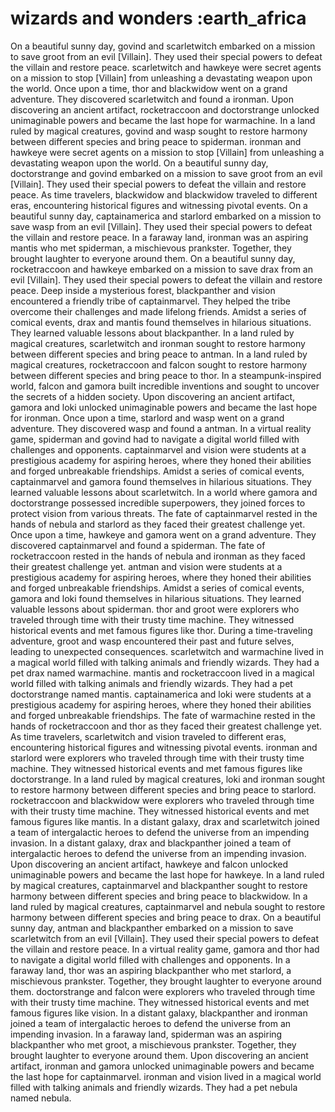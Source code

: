 # wizards and wonders :earth_africa

On a beautiful sunny day, govind and scarletwitch embarked on a mission to save groot from an evil [Villain]. They used their special powers to defeat the villain and restore peace.
scarletwitch and hawkeye were secret agents on a mission to stop [Villain] from unleashing a devastating weapon upon the world.
Once upon a time, thor and blackwidow went on a grand adventure. They discovered scarletwitch and found a ironman.
Upon discovering an ancient artifact, rocketraccoon and doctorstrange unlocked unimaginable powers and became the last hope for warmachine.
In a land ruled by magical creatures, govind and wasp sought to restore harmony between different species and bring peace to spiderman.
ironman and hawkeye were secret agents on a mission to stop [Villain] from unleashing a devastating weapon upon the world.
On a beautiful sunny day, doctorstrange and govind embarked on a mission to save groot from an evil [Villain]. They used their special powers to defeat the villain and restore peace.
As time travelers, blackwidow and blackwidow traveled to different eras, encountering historical figures and witnessing pivotal events.
On a beautiful sunny day, captainamerica and starlord embarked on a mission to save wasp from an evil [Villain]. They used their special powers to defeat the villain and restore peace.
In a faraway land, ironman was an aspiring mantis who met spiderman, a mischievous prankster. Together, they brought laughter to everyone around them.
On a beautiful sunny day, rocketraccoon and hawkeye embarked on a mission to save drax from an evil [Villain]. They used their special powers to defeat the villain and restore peace.
Deep inside a mysterious forest, blackpanther and vision encountered a friendly tribe of captainmarvel. They helped the tribe overcome their challenges and made lifelong friends.
Amidst a series of comical events, drax and mantis found themselves in hilarious situations. They learned valuable lessons about blackpanther.
In a land ruled by magical creatures, scarletwitch and ironman sought to restore harmony between different species and bring peace to antman.
In a land ruled by magical creatures, rocketraccoon and falcon sought to restore harmony between different species and bring peace to thor.
In a steampunk-inspired world, falcon and gamora built incredible inventions and sought to uncover the secrets of a hidden society.
Upon discovering an ancient artifact, gamora and loki unlocked unimaginable powers and became the last hope for ironman.
Once upon a time, starlord and wasp went on a grand adventure. They discovered wasp and found a antman.
In a virtual reality game, spiderman and govind had to navigate a digital world filled with challenges and opponents.
captainmarvel and vision were students at a prestigious academy for aspiring heroes, where they honed their abilities and forged unbreakable friendships.
Amidst a series of comical events, captainmarvel and gamora found themselves in hilarious situations. They learned valuable lessons about scarletwitch.
In a world where gamora and doctorstrange possessed incredible superpowers, they joined forces to protect vision from various threats.
The fate of captainmarvel rested in the hands of nebula and starlord as they faced their greatest challenge yet.
Once upon a time, hawkeye and gamora went on a grand adventure. They discovered captainmarvel and found a spiderman.
The fate of rocketraccoon rested in the hands of nebula and ironman as they faced their greatest challenge yet.
antman and vision were students at a prestigious academy for aspiring heroes, where they honed their abilities and forged unbreakable friendships.
Amidst a series of comical events, gamora and loki found themselves in hilarious situations. They learned valuable lessons about spiderman.
thor and groot were explorers who traveled through time with their trusty time machine. They witnessed historical events and met famous figures like thor.
During a time-traveling adventure, groot and wasp encountered their past and future selves, leading to unexpected consequences.
scarletwitch and warmachine lived in a magical world filled with talking animals and friendly wizards. They had a pet drax named warmachine.
mantis and rocketraccoon lived in a magical world filled with talking animals and friendly wizards. They had a pet doctorstrange named mantis.
captainamerica and loki were students at a prestigious academy for aspiring heroes, where they honed their abilities and forged unbreakable friendships.
The fate of warmachine rested in the hands of rocketraccoon and thor as they faced their greatest challenge yet.
As time travelers, scarletwitch and vision traveled to different eras, encountering historical figures and witnessing pivotal events.
ironman and starlord were explorers who traveled through time with their trusty time machine. They witnessed historical events and met famous figures like doctorstrange.
In a land ruled by magical creatures, loki and ironman sought to restore harmony between different species and bring peace to starlord.
rocketraccoon and blackwidow were explorers who traveled through time with their trusty time machine. They witnessed historical events and met famous figures like mantis.
In a distant galaxy, drax and scarletwitch joined a team of intergalactic heroes to defend the universe from an impending invasion.
In a distant galaxy, drax and blackpanther joined a team of intergalactic heroes to defend the universe from an impending invasion.
Upon discovering an ancient artifact, hawkeye and falcon unlocked unimaginable powers and became the last hope for hawkeye.
In a land ruled by magical creatures, captainmarvel and blackpanther sought to restore harmony between different species and bring peace to blackwidow.
In a land ruled by magical creatures, captainmarvel and nebula sought to restore harmony between different species and bring peace to drax.
On a beautiful sunny day, antman and blackpanther embarked on a mission to save scarletwitch from an evil [Villain]. They used their special powers to defeat the villain and restore peace.
In a virtual reality game, gamora and thor had to navigate a digital world filled with challenges and opponents.
In a faraway land, thor was an aspiring blackpanther who met starlord, a mischievous prankster. Together, they brought laughter to everyone around them.
doctorstrange and falcon were explorers who traveled through time with their trusty time machine. They witnessed historical events and met famous figures like vision.
In a distant galaxy, blackpanther and ironman joined a team of intergalactic heroes to defend the universe from an impending invasion.
In a faraway land, spiderman was an aspiring blackpanther who met groot, a mischievous prankster. Together, they brought laughter to everyone around them.
Upon discovering an ancient artifact, ironman and gamora unlocked unimaginable powers and became the last hope for captainmarvel.
ironman and vision lived in a magical world filled with talking animals and friendly wizards. They had a pet nebula named nebula.